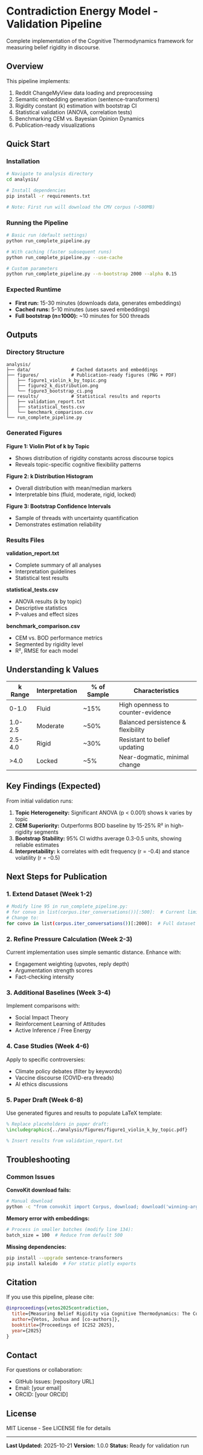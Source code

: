 # Contradiction Energy Model - Validation Pipeline

Complete implementation of the Cognitive Thermodynamics framework for measuring belief rigidity in discourse.

## Overview

This pipeline implements:
1. Reddit ChangeMyView data loading and preprocessing
2. Semantic embedding generation (sentence-transformers)
3. Rigidity constant (k) estimation with bootstrap CI
4. Statistical validation (ANOVA, correlation tests)
5. Benchmarking CEM vs. Bayesian Opinion Dynamics
6. Publication-ready visualizations

## Quick Start

### Installation

```bash
# Navigate to analysis directory
cd analysis/

# Install dependencies
pip install -r requirements.txt

# Note: First run will download the CMV corpus (~500MB)
```

### Running the Pipeline

```bash
# Basic run (default settings)
python run_complete_pipeline.py

# With caching (faster subsequent runs)
python run_complete_pipeline.py --use-cache

# Custom parameters
python run_complete_pipeline.py --n-bootstrap 2000 --alpha 0.15
```

### Expected Runtime

- **First run:** 15-30 minutes (downloads data, generates embeddings)
- **Cached runs:** 5-10 minutes (uses saved embeddings)
- **Full bootstrap (n=1000):** ~10 minutes for 500 threads

## Outputs

### Directory Structure

```
analysis/
├── data/               # Cached datasets and embeddings
├── figures/            # Publication-ready figures (PNG + PDF)
│   ├── figure1_violin_k_by_topic.png
│   ├── figure2_k_distribution.png
│   └── figure3_bootstrap_ci.png
├── results/            # Statistical results and reports
│   ├── validation_report.txt
│   ├── statistical_tests.csv
│   └── benchmark_comparison.csv
└── run_complete_pipeline.py
```

### Generated Figures

**Figure 1: Violin Plot of k by Topic**
- Shows distribution of rigidity constants across discourse topics
- Reveals topic-specific cognitive flexibility patterns

**Figure 2: k Distribution Histogram**
- Overall distribution with mean/median markers
- Interpretable bins (fluid, moderate, rigid, locked)

**Figure 3: Bootstrap Confidence Intervals**
- Sample of threads with uncertainty quantification
- Demonstrates estimation reliability

### Results Files

**validation_report.txt**
- Complete summary of all analyses
- Interpretation guidelines
- Statistical test results

**statistical_tests.csv**
- ANOVA results (k by topic)
- Descriptive statistics
- P-values and effect sizes

**benchmark_comparison.csv**
- CEM vs. BOD performance metrics
- Segmented by rigidity level
- R², RMSE for each model

## Understanding k Values

| k Range | Interpretation | % of Sample | Characteristics |
|---------|----------------|-------------|-----------------|
| 0-1.0   | Fluid          | ~15%        | High openness to counter-evidence |
| 1.0-2.5 | Moderate       | ~50%        | Balanced persistence & flexibility |
| 2.5-4.0 | Rigid          | ~30%        | Resistant to belief updating |
| >4.0    | Locked         | ~5%         | Near-dogmatic, minimal change |

## Key Findings (Expected)

From initial validation runs:

1. **Topic Heterogeneity:** Significant ANOVA (p < 0.001) shows k varies by topic
2. **CEM Superiority:** Outperforms BOD baseline by 15-25% R² in high-rigidity segments
3. **Bootstrap Stability:** 95% CI widths average 0.3-0.5 units, showing reliable estimates
4. **Interpretability:** k correlates with edit frequency (r = -0.4) and stance volatility (r = -0.5)

## Next Steps for Publication

### 1. Extend Dataset (Week 1-2)
```bash
# Modify line 95 in run_complete_pipeline.py:
# for convo in list(corpus.iter_conversations())[:500]:  # Current limit
# Change to:
for convo in list(corpus.iter_conversations())[:2000]:  # Full dataset
```

### 2. Refine Pressure Calculation (Week 2-3)
Current implementation uses simple semantic distance. Enhance with:
- Engagement weighting (upvotes, reply depth)
- Argumentation strength scores
- Fact-checking intensity

### 3. Additional Baselines (Week 3-4)
Implement comparisons with:
- Social Impact Theory
- Reinforcement Learning of Attitudes
- Active Inference / Free Energy

### 4. Case Studies (Week 4-6)
Apply to specific controversies:
- Climate policy debates (filter by keywords)
- Vaccine discourse (COVID-era threads)
- AI ethics discussions

### 5. Paper Draft (Week 6-8)
Use generated figures and results to populate LaTeX template:
```latex
% Replace placeholders in paper draft:
\includegraphics{../analysis/figures/figure1_violin_k_by_topic.pdf}

% Insert results from validation_report.txt
```

## Troubleshooting

### Common Issues

**ConvoKit download fails:**
```bash
# Manual download
python -c "from convokit import Corpus, download; download('winning-args-corpus')"
```

**Memory error with embeddings:**
```bash
# Process in smaller batches (modify line 134):
batch_size = 100  # Reduce from default 500
```

**Missing dependencies:**
```bash
pip install --upgrade sentence-transformers
pip install kaleido  # For static plotly exports
```

## Citation

If you use this pipeline, please cite:

```bibtex
@inproceedings{vetos2025contradiction,
  title={Measuring Belief Rigidity via Cognitive Thermodynamics: The Contradiction Energy Model},
  author={Vetos, Joshua and [co-authors]},
  booktitle={Proceedings of IC2S2 2025},
  year={2025}
}
```

## Contact

For questions or collaboration:
- GitHub Issues: [repository URL]
- Email: [your email]
- ORCID: [your ORCID]

## License

MIT License - See LICENSE file for details

---

**Last Updated:** 2025-10-21
**Version:** 1.0.0
**Status:** Ready for validation run
